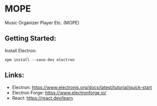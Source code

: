 # MOPE

Music Organizer Player Etc. (MOPE)

## Getting Started:

Install Electron:

`npm install --save-dev electron`

## Links:
* Electron: https://www.electronjs.org/docs/latest/tutorial/quick-start
* Electron Forge: https://www.electronforge.io/
* React: https://react.dev/learn